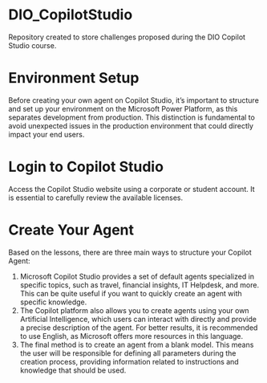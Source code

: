 # DIO_CopilotStudio
Repository created to store challenges proposed during the DIO Copilot Studio course.

# Environment Setup
Before creating your own agent on Copilot Studio, it’s important to structure and set up your environment on the Microsoft Power Platform, as this separates development from production. This distinction is fundamental to avoid unexpected issues in the production environment that could directly impact your end users.

# Login to Copilot Studio
Access the Copilot Studio website using a corporate or student account. It is essential to carefully review the available licenses.

# Create Your Agent
Based on the lessons, there are three main ways to structure your Copilot Agent:

1. Microsoft Copilot Studio provides a set of default agents specialized in specific topics, such as travel, financial insights, IT Helpdesk, and more. This can be quite useful if you want to quickly create an agent with specific knowledge.
2. The Copilot platform also allows you to create agents using your own Artificial Intelligence, which users can interact with directly and provide a precise description of the agent. For better results, it is recommended to use English, as Microsoft offers more resources in this language.
3. The final method is to create an agent from a blank model. This means the user will be responsible for defining all parameters during the creation process, providing information related to instructions and knowledge that should be used.
